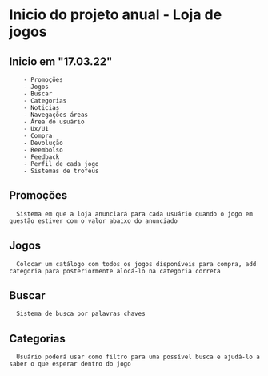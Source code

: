 # Inicio do projeto anual - Loja de jogos 

   ## Inicio em "17.03.22" 
        - Promoções 
        - Jogos 
        - Buscar 
        - Categorias
        - Noticias 
        - Navegações áreas 
        - Área do usuário 
        - Ux/U1 
        - Compra
        - Devolução 
        - Reembolso 
        - Feedback 
        - Perfil de cada jogo 
        - Sistemas de troféus

   ## Promoções 
      Sistema em que a loja anunciará para cada usuário quando o jogo em questão estiver com o valor abaixo do anunciado 
   ## Jogos
      Colocar um catálogo com todos os jogos disponíveis para compra, add categoria para posteriormente alocá-lo na categoria correta
   ## Buscar 
      Sistema de busca por palavras chaves 
   ## Categorias 
      Usuário poderá usar como filtro para uma possível busca e ajudá-lo a saber o que esperar dentro do jogo
 
